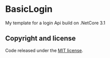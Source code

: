 # BasicLogin
My template for a login Api build on .NetCore 3.1

## Copyright and license

Code released under the [MIT license](https://opensource.org/licenses/MIT).
